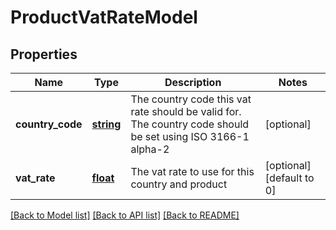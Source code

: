 # ProductVatRateModel

## Properties
Name | Type | Description | Notes
------------ | ------------- | ------------- | -------------
**country_code** | [**string**](.md) | The country code this vat rate should be valid for. The country code should be set using ISO 3166-1 alpha-2 | [optional] 
**vat_rate** | [**float**](.md) | The vat rate to use for this country and product | [optional] [default to 0]


[[Back to Model list]](../README.md#documentation-for-models) [[Back to API list]](../README.md#documentation-for-api-endpoints) [[Back to README]](../README.md)


